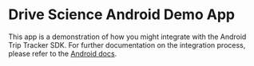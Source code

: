 # Drive Science Android Demo App

This app is a demonstration of how you might integrate with the Android Trip Tracker SDK. For further documentation on the integration process, please refer to the [Android docs](https://github.com/Root-App/drive-science-docs/blob/master/android.md).